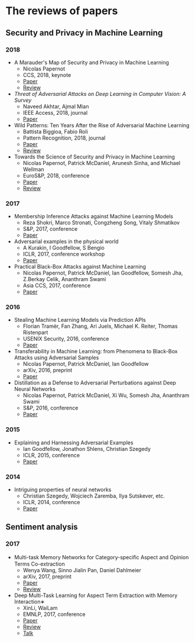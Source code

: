 # The reviews of papers

## Security and Privacy in Machine Learning

### 2018

- A Marauder's Map of Security and Privacy in Machine Learning
  - Nicolas Papernot
  - CCS, 2018, <span class="badge badge-success">keynote</span>
  - [Paper](https://arxiv.org/abs/1811.01134)
  - [Review](./reviews/Security-Privacy-ML/A-Marauder's-Map-of-Security-and-Privacy-in-Machine-Learning.md)
- *Threat of Adversarial Attacks on Deep Learning in Computer Vision: A Survey*
  - Naveed Akhtar, Ajmal Mian
  - IEEE Access, 2018, <span class="badge badge-info">journal</span>
  - [Paper](https://arxiv.org/abs/1801.00553)
- Wild Patterns: Ten Years After the Rise of Adversarial Machine Learning
  - Battista Biggioa, Fabio Roli
  - Pattern Recognition, 2018, <span class="badge badge-info">journal</span>
  - [Paper](https://arxiv.org/abs/1712.03141)
  - [Review](./reviews/Security-Privacy-ML/Ten-Years-After-the-Rise-of-Adversarial-Machine-Learning.md)
- Towards the Science of Security and Privacy in Machine Learning
  - Nicolas Papernot, Patrick McDaniel, Arunesh Sinha, and Michael Wellman
  - EuroS&P, 2018, <span class="badge badge-primary">conference</span>
  - [Paper](https://arxiv.org/abs/1611.03814)
  - [Review](./reviews/Security-Privacy-ML/Towards-the-Science-of-Security-and-Privacy-in-Machine-Learning.md)

### 2017

- Membership Inference Attacks against Machine Learning Models
  - Reza Shokri, Marco Stronati, Congzheng Song, Vitaly Shmatikov
  - S&P, 2017, <span class="badge badge-primary">conference</span>
  - [Paper](https://arxiv.org/abs/1610.05820)
- Adversarial examples in the physical world
  - A Kurakin, I Goodfellow, S Bengio
  - ICLR, 2017, <span class="badge badge-primary">conference workshop</span>
  - [Paper](https://arxiv.org/abs/1607.02533)
- Practical Black-Box Attacks against Machine Learning
  - Nicolas Papernot, Patrick McDaniel, Ian Goodfellow, Somesh Jha, Z.Berkay Celik, Ananthram Swami
  - Asia CCS, 2017, <span class="badge badge-primary">conference</span>
  - [Paper](https://arxiv.org/abs/1602.02697)

### 2016

- Stealing Machine Learning Models via Prediction APIs
  - Florian Tramèr, Fan Zhang, Ari Juels, Michael K. Reiter, Thomas Ristenpart
  - USENIX Security, 2016, <span class="badge badge-primary">conference</span>
  - [Paper](https://arxiv.org/abs/1609.02943)
- Transferability in Machine Learning: from Phenomena to Black-Box Attacks using Adversarial Samples
  - Nicolas Papernot, Patrick McDaniel, Ian Goodfellow
  - arXiv, 2016, <span class="badge badge-secondary">preprint</span>
  - [Paper](https://arxiv.org/abs/1605.07277)
- Distillation as a Defense to Adversarial Perturbations against Deep Neural Networks
  - Nicolas Papernot, Patrick McDaniel, Xi Wu, Somesh Jha, Ananthram Swami
  - S&P, 2016, <span class="badge badge-primary">conference</span>
  - [Paper](https://arxiv.org/abs/1511.04508)

### 2015

- Explaining and Harnessing Adversarial Examples
  - Ian Goodfellow, Jonathon Shlens, Christian Szegedy
  - ICLR, 2015, <span class="badge badge-primary">conference</span>
  - [Paper](https://arxiv.org/abs/1412.6572)

### 2014

- Intriguing properties of neural networks
   - Christian Szegedy, Wojciech Zaremba, Ilya Sutskever, etc.
   - ICLR, 2014, <span class="badge badge-primary">conference</span>
   - [Paper](https://arxiv.org/abs/1312.6199)

## Sentiment analysis

### 2017

- Multi-task Memory Networks for Category-speciﬁc Aspect and Opinion Terms Co-extraction
  - Wenya Wang, Sinno Jialin Pan, Daniel Dahlmeier
  - arXiv, 2017, <span class="badge badge-secondary">preprint</span>
  - [Paper](https://arxiv.org/abs/1702.01776)
  - [Review](./reviews/Sentiment-Analysis/Multi-task-Memory-Networks-for-Category-speciﬁc-Aspect-and-Opinion-Terms-Co-extraction.md)
- Deep Multi-Task Learning for Aspect Term Extraction with Memory Interaction∗
  - XinLi, WaiLam
  - EMNLP, 2017, <span class="badge badge-primary">conference</span>
  - [Paper](http://aclweb.org/anthology/D17-1310)
  - [Review](./reviews/Sentiment-Analysis/Deep-Multi-Task-Learning-for-Aspect-Term-Extraction-with-Memory-Interaction.md)
  - [Talk](https://vimeo.com/238232213)